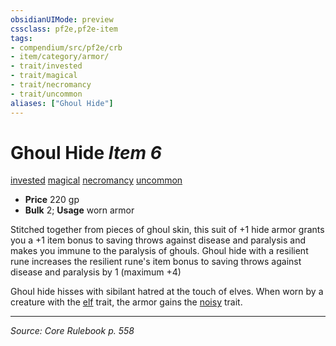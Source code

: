 ```yaml
---
obsidianUIMode: preview
cssclass: pf2e,pf2e-item
tags:
- compendium/src/pf2e/crb
- item/category/armor/
- trait/invested
- trait/magical
- trait/necromancy
- trait/uncommon
aliases: ["Ghoul Hide"]
---
```

# Ghoul Hide *Item 6*  
[invested](invested.md "Invested Item Trait")  [magical](magical.md "Magical Item Trait")  [necromancy](necromancy.md "Necromancy School Trait")  [uncommon](uncommon.md "Uncommon Rarity Trait")  

- **Price** 220 gp
- **Bulk** 2; **Usage** worn armor

Stitched together from pieces of ghoul skin, this suit of +1 hide armor grants you a +1 item bonus to saving throws against disease and paralysis and makes you immune to the paralysis of ghouls. Ghoul hide with a resilient rune increases the resilient rune's item bonus to saving throws against disease and paralysis by 1 (maximum +4)

Ghoul hide hisses with sibilant hatred at the touch of elves. When worn by a creature with the [elf](elf.md "Elf Ancestry & Heritage Trait") trait, the armor gains the [noisy](noisy.md "Noisy Armor Trait") trait.


---
*Source: Core Rulebook p. 558*
